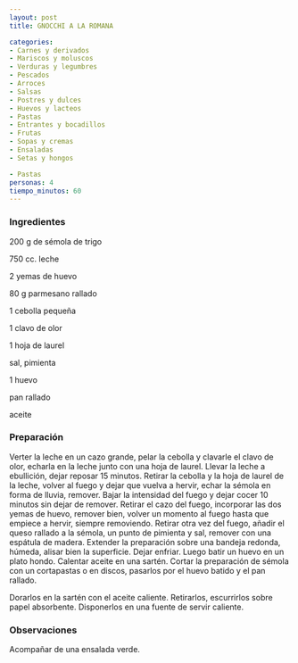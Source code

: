 ```yaml
---
layout: post
title: GNOCCHI A LA ROMANA

categories:
- Carnes y derivados
- Mariscos y moluscos
- Verduras y legumbres
- Pescados
- Arroces
- Salsas
- Postres y dulces
- Huevos y lacteos
- Pastas
- Entrantes y bocadillos
- Frutas
- Sopas y cremas
- Ensaladas
- Setas y hongos

- Pastas
personas: 4 
tiempo_minutos: 60 
---
```

<h3>Ingredientes</h3>
200 g de sémola de trigo

750 cc. leche

2 yemas de huevo

80 g parmesano rallado

1 cebolla pequeña

1 clavo de olor

1 hoja de laurel

sal, pimienta

1 huevo

pan rallado

aceite

<h3>Preparación</h3>
Verter la leche en un cazo grande, pelar la cebolla y clavarle el clavo de olor, echarla en la leche junto con una hoja de laurel. Llevar la leche a ebullición, dejar reposar 15 minutos. Retirar la cebolla y la hoja de laurel de la leche, volver al fuego y dejar que vuelva a hervir, echar la sémola en forma de lluvia, remover. Bajar la intensidad del fuego y dejar cocer 10 minutos sin dejar de remover. Retirar el cazo del fuego, incorporar las dos yemas de huevo, remover bien, volver un momento al fuego hasta que empiece a hervir, siempre removiendo. Retirar otra vez del fuego, añadir el queso rallado a la sémola, un punto de pimienta y sal, remover con una espátula de madera. Extender la preparación sobre una bandeja redonda, húmeda, alisar bien la superficie. Dejar enfriar. Luego batir un huevo en un plato hondo. Calentar aceite en una sartén. Cortar la preparación de sémola con un cortapastas o en discos, pasarlos por el huevo batido y el pan rallado.

Dorarlos en la sartén con el aceite caliente. Retirarlos, escurrirlos sobre papel absorbente. Disponerlos en una fuente de servir caliente.

<h3>Observaciones</h3>
Acompañar de una ensalada verde.

